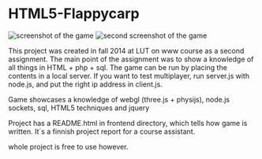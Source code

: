 # HTML5-Flappycarp

![screenshot of the game](https://github.com/lasshi/HTML5-Flappycarp/blob/master/screenshot_game.PNG)
![second screenshot of the game](https://github.com/lasshi/HTML5-Flappycarp/blob/master/screenshot_menu.PNG)

This project was created in fall 2014 at LUT on www course as a second assignment. The main point of the assignment was to show a knowledge of all things in HTML + php + sql. The game can be run by placing the contents in a local server. If you want to test multiplayer, run server.js with node.js, and put the right ip address in client.js. 

Game showcases a knowledge of webgl (three.js + physijs), node.js sockets, sql, HTML5 techniques and jquery

Project has a README.html in frontend directory, which tells how game is written. It´s a finnish project report for a course assistant.

whole project is free to use however.
